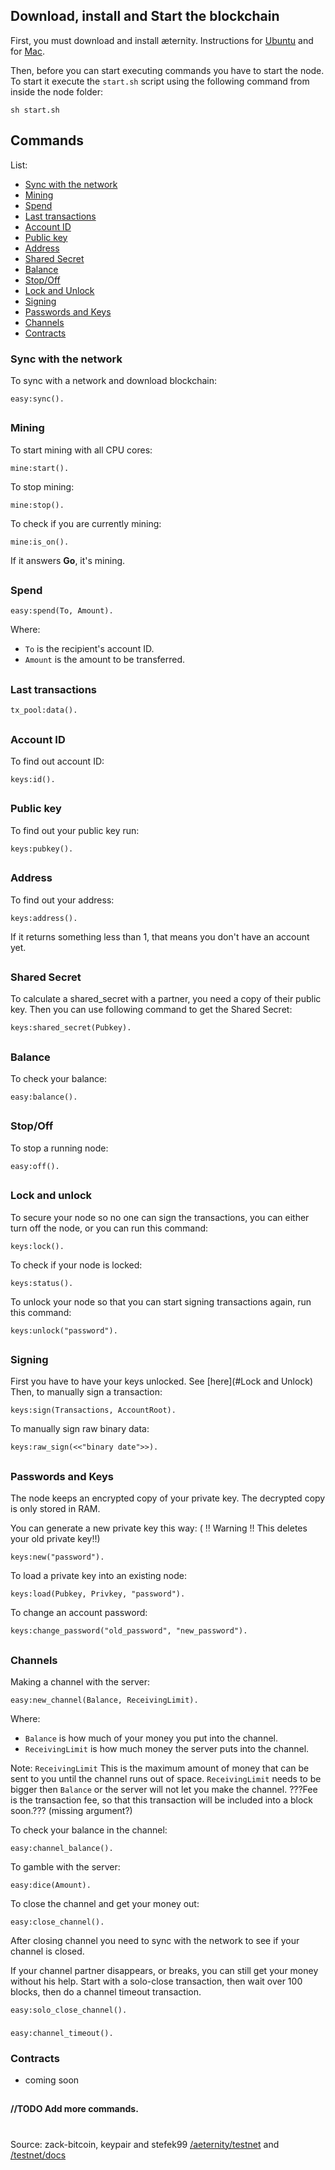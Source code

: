 ## Download, install and Start the blockchain
First, you must download and install æternity. Instructions for [Ubuntu](Troubleshooting#for-ubuntu) and for [Mac](Troubleshooting#for-mac).

Then, before you can start executing commands you have to start the node. To start it execute the `start.sh` script using the following command from inside the node folder:
```
sh start.sh
```
##

## Commands
List:
   * [Sync with the network](#sync-with-the-network)
   * [Mining](#mining)
   * [Spend](#spend)
   * [Last transactions](#last-transactions)
   * [Account ID](#account-id)
   * [Public key](#public-key)
   * [Address](#address)
   * [Shared Secret](#shared-secret)
   * [Balance](#balance)
   * [Stop/Off](#stopoff)
   * [Lock and Unlock](#lock-and-unlock)
   * [Signing](#signing)
   * [Passwords and Keys](#passwords-and-keys)
   * [Channels](#channels)
   * [Contracts](#contracts)
### Sync with the network
To sync with a network and download blockchain:
```
easy:sync().
```
## 
### Mining
To start mining with all CPU cores:
```
mine:start().
```
To stop mining:
```
mine:stop().
```
To check if you are currently mining:
```
mine:is_on().
```
If it answers **Go**, it's mining.
## 
### Spend
```
easy:spend(To, Amount).
```
Where:
- `To` is the recipient's account ID.
- `Amount` is the amount to be transferred.

## 
### Last transactions
```
tx_pool:data().
```
## 
### Account ID
To find out account ID:
```
keys:id().
```
##
### Public key
To find out your public key run:
```
keys:pubkey().
```
##
### Address
To find out your address:
```
keys:address().
```
If it returns something less than 1, that means you don't have an account yet.
## 
### Shared Secret
To calculate a shared_secret with a partner, you need a copy of their public key. Then you can use following command to get the Shared Secret:
```
keys:shared_secret(Pubkey).
```
## 
### Balance
To check your balance:
```
easy:balance().
```
## 
### Stop/Off
To stop a running node:
```
easy:off().
```
## 
### Lock and unlock
To secure your node so no one can sign the transactions, you can either turn off the node, or you can run this command:
```
keys:lock().
```
To check if your node is locked:
```
keys:status().
```
To unlock your node so that you can start signing transactions again, run this command:
```
keys:unlock("password").
```
## 
### Signing
First you have to have your keys unlocked. See [here](#Lock and Unlock) Then, to manually sign a transaction:
```
keys:sign(Transactions, AccountRoot).
```
To manually sign raw binary data:
```
keys:raw_sign(<<"binary date">>).
```
## 
### Passwords and Keys

The node keeps an encrypted copy of your private key. The decrypted copy is only stored in RAM.                        

You can generate a new private key this way: ( !! Warning !!  This deletes your old private key!!)
```
keys:new("password").
```
To load a private key into an existing node:
```
keys:load(Pubkey, Privkey, "password").
```
To change an account password:
```
keys:change_password("old_password", "new_password").
```
## 
### Channels
Making a channel with the server:
```
easy:new_channel(Balance, ReceivingLimit).
```
Where:
- `Balance` is how much of your money you put into the channel.
- `ReceivingLimit` is how much money the server puts into the channel.

Note: `ReceivingLimit` This is the maximum amount of money that can be sent to you until the channel runs out of space. `ReceivingLimit` needs to be bigger then `Balance` or the server will not let you make the channel.
???Fee is the transaction fee, so that this transaction will be included into a block soon.??? (missing argument?)

To check your balance in the channel:
```
easy:channel_balance().
```
To gamble with the server:
```
easy:dice(Amount).
```
To close the channel and get your money out:
```
easy:close_channel().
```

After closing channel you need to sync with the network to see if your channel is closed.

If your channel partner disappears, or breaks, you can still get your money without his help. Start with a solo-close transaction, then wait over 100 blocks, then do a channel timeout transaction.
```
easy:solo_close_channel().
```
### 
```
easy:channel_timeout().
```
    


### Contracts
* coming soon
## 


## 

 **//TODO  Add more commands.**

# 

Source: zack-bitcoin, keypair and stefek99 [/aeternity/testnet](https://github.com/aeternity/testnet/blob/master/README.md) and [/testnet/docs](https://github.com/aeternity/testnet/blob/master/docs/keys.md)


